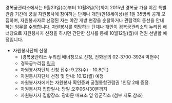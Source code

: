 경복궁관리소에서는 9월23일(수)부터 10월8일(목)까지 2015년 경복궁 가을 야간 특별관람 기간에 궁궐 자원봉사에 참여하는 단체나 개인(만18세이상)을 1일 35명씩 공개 모집하며, 자원봉사자로 선정된 자는 야간 개방 현장을 순찰하거나 관람객의 동선을 안내하는 임무를 수행합니다. 자원봉사를 희망하는 단체나 개인이 경복궁관리소의 누리집 배너창으로 자원봉사자 신청을 하시면 간단한 심사를 통해 10월12일(월)에 전원 선발할 예정입니다.

- 자원봉사단체 신청
  - (경복궁관리소 누리집 배너창으로 신청, 전화문의 02-3700-3924 박현주)
  - 경복궁누리집 [링크](http://www.royalpalace.go.kr)
  - 자원봉사자단체 신청 접수: 9.23(수) - 10.8(목)
  - 자원봉사자단체 선정 및 안내: 10.12(월) 예정
  - 자원봉사자에게는 자원봉사 확인증과 궁궐통합관람권 1인당 2매 증정.
  - 자원봉사자 집합일시: 당일 오후06시30분까지
  - 자원봉사자 집합장소: 광화문 매표소 옆 영군직소 (첨부 지도 참조)